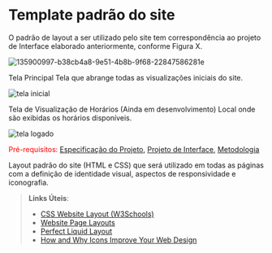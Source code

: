 # Template padrão do site

O padrão de layout a ser utilizado pelo site tem correspondência ao projeto de Interface elaborado anteriormente, conforme Figura X.

![135900997-b38cb4a8-9e51-4b8b-9f68-22847586281e](https://user-images.githubusercontent.com/85761080/139950557-873cd844-7b9e-4037-af79-eb242d01ddd5.png)

Tela Principal
Tela que abrange todas as visualizações iniciais do site.

![tela inicial](https://user-images.githubusercontent.com/85761080/139950847-caac3619-f5e9-433f-97d0-d34df4dca6f0.png)

Tela de Visualização de Horários (Ainda em desenvolvimento)
Local onde são exibidas os horários disponíveis.

![tela logado](https://user-images.githubusercontent.com/85761080/139951519-f427e5ec-dd6c-4782-96e6-b9f63d86676b.png)






<span style="color:red">Pré-requisitos: <a href="2-Especificação do Projeto.md"> Especificação do Projeto</a></span>, <a href="3-Projeto de Interface.md"> Projeto de Interface</a>, <a href="4-Metodologia.md"> Metodologia</a>

Layout padrão do site (HTML e CSS) que será utilizado em todas as páginas com a definição de identidade visual, aspectos de responsividade e iconografia.

> **Links Úteis**:
>
> - [CSS Website Layout (W3Schools)](https://www.w3schools.com/css/css_website_layout.asp)
> - [Website Page Layouts](http://www.cellbiol.com/bioinformatics_web_development/chapter-3-your-first-web-page-learning-html-and-css/website-page-layouts/)
> - [Perfect Liquid Layout](https://matthewjamestaylor.com/perfect-liquid-layouts)
> - [How and Why Icons Improve Your Web Design](https://usabilla.com/blog/how-and-why-icons-improve-you-web-design/)
